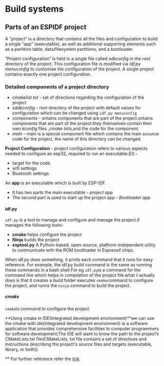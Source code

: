 # Build systems #

## Parts of an ESPIDF project ##

A “project” is a directory that contains all the files and configuration to build a single “app” (executable), as well as additional supporting elements such as a partition table, data/filesystem partitions, and a bootloader.

“Project configuration” is held in a single file called *sdkconfig* in the root directory of the project. This configuration file is modified via *idf.py menuconfig* to customise the configuration of the project. A single project contains exactly one project configuration.

### Detailed components of a project directory ###

* *cmakelist.txt* - set of directions regarding the configuration of the project
* *sddkconfig* - root directory of the project with default values for configuration which can be changed using `idf.py menuconfig`
* *components* - ontains components that are part of the project.ontains components that are part of the project.they themselves contain their own *kconfig* files ,*cmake lists*,and the code for the component.
* *main* - main is a special component file which contains the main scource code for the project, the name of this directory can be changed.

**Project Configuration** - project configuration refers to various aspects needed to configure an esp32, required to run an executable.EG -

* target for the code.
* wifi settings 
* Bluetooth settings

An **app** is an executable which is built by ESP-IDF.

* It has two parts the main executable - *project app*
* The second part is used to start up the project app - *Bootloader app*

#### idf.py ####

`idf.py` is a tool to manage and configure and manage the project.It manages the following tools-

* **cmake** helps configure the project
* **Ninja** builds the project
* **esptool.py** A Python-based, open-source, platform-independent utility to communicate with the ROM bootloader in Espressif chips.

When idf.py does something, it prints each command that it runs for easy reference. For example, the idf.py build command is the same as running these commands in a bash shell.For eg `idf.py`is a command for the command line which helps in compilation of the project file.what ii actually does is that it creates a build folder executes `cmake`command to configure the project, and runns the `ninja` command to build the project.

##### cmake #####

`cmake`is command to configure the project.

**Using cmake in IDE(Integrated development environment)**we can use the cmake with ide(Integrated development environment) ie a software application that provides comprehensive facilities to computer programmers for software development;The IDE will want to know the path to the project’s CMakeLists.txt file(CMakeLists. txt file contains a set of directives and instructions describing the project's source files and targets (executable, library, or both)).

** For further reference refer the [link](https://docs.espressif.com/projects/esp-idf/en/latest/esp32/api-guides/build-system.html) 



